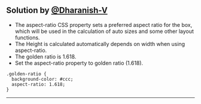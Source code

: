 ## Solution by [@Dharanish-V](https://github.com/dharanish-v)

* The aspect-ratio CSS property sets a preferred aspect ratio for the box, which will be used in the calculation of auto sizes and some other layout functions.
* The Height is calculated automatically depends on width when using aspect-ratio.
* The golden ratio is 1.618.
* Set the aspect-ratio property to golden ratio (1.618).

```
.golden-ratio {
  background-color: #ccc;
  aspect-ratio: 1.618;
}
```
***


